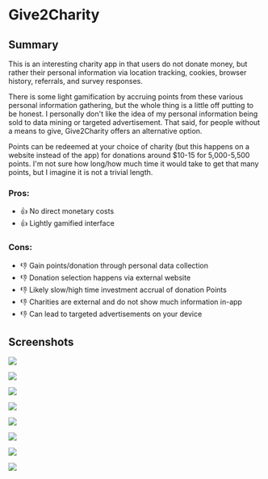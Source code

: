 # Give2Charity

## Summary

This is an interesting charity app in that users do not donate money, but rather their personal information via location tracking, cookies, browser history, referrals, and survey responses.

There is some light gamification by accruing points from these various personal information gathering, but the whole thing is a little off putting to be honest. I personally don't like the idea of my personal information being sold to data mining or targeted advertisement. That said, for people without a means to give, Give2Charity offers an alternative option.

Points can be redeemed at your choice of charity (but this happens on a website instead of the app) for donations around $10-15 for 5,000-5,500 points. I'm not sure how long/how much time it would take to get that many points, but I imagine it is not a trivial length.

### Pros:

* 👍 No direct monetary costs
* 👍 Lightly gamified interface

### Cons:

* 👎 Gain points/donation through personal data collection
* 👎 Donation selection happens via external website
* 👎 Likely slow/high time investment accrual of donation Points
* 👎 Charities are external and do not show much information in-app
* 👎 Can lead to targeted advertisements on your device

## Screenshots

![](./img/Give2Charity_001.png)

![](./img/Give2Charity_002.png)

![](./img/Give2Charity_003.png)

![](./img/Give2Charity_004.png)

![](./img/Give2Charity_005.png)

![](./img/Give2Charity_006.png)

![](./img/Give2Charity_007.png)

![](./img/Give2Charity_008.png)
